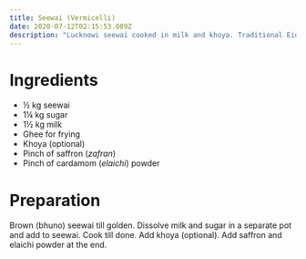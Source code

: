 ```yaml
---
title: Seewai (Vermicelli)
date: 2020-07-12T02:15:53.089Z
description: "Lucknowi seewai cooked in milk and khoya. Traditional Eid recipe "
---
```

# Ingredients
* ½ kg seewai
* 1¼ kg sugar
* 1½ kg milk
* Ghee for frying
* Khoya (optional)
* Pinch of saffron (_zafran_)
* Pinch of cardamom (_elaichi_) powder

# Preparation

Brown (bhuno) seewai till golden. Dissolve milk and sugar in a separate pot and add to seewai. Cook till done. Add khoya (optional). Add saffron and elaichi powder at the end.
